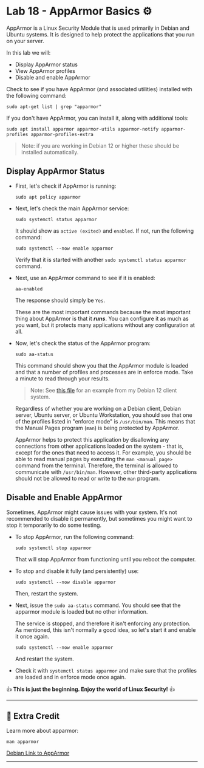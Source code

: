 # Lab 18 - AppArmor Basics ⚙️

AppArmor is a Linux Security Module that is used primarily in Debian and Ubuntu systems. It is designed to help protect the applications that you run on your server.

In this lab we will:

- Display AppArmor status
- View AppArmor profiles
- Disable and enable AppArmor

Check to see if you have AppArmor (and associated utilities) installed with the following command:

`sudo apt-get list | grep "apparmor"`

If you don't have AppArmor, you can install it, along with additional tools:

```console
sudo apt install apparmor apparmor-utils apparmor-notify apparmor-profiles apparmor-profiles-extra
```

> Note: if you are working in Debian 12 or higher these should be installed automatically.

## Display AppArmor Status

- First, let's check if AppArmor is running:

  `sudo apt policy apparmor`

- Next, let's check the main AppArmor service:

  `sudo systemctl status apparmor`

  It should show as `active (exited)` and `enabled`. If not, run the following command:

  `sudo systemctl --now enable apparmor`

  Verify that it is started with another `sudo systemctl status apparmor` command.

- Next, use an AppArmor command to see if it is enabled:

  `aa-enabled`

  The response should simply be `Yes`.

  These are the most important commands because the most important thing about AppArmor is that it ***runs***. You can configure it as much as you want, but it protects many applications without any configuration at all.

- Now, let's check the status of the AppArmor program:

  `sudo aa-status`

  This command should show you that the AppArmor module is loaded and that a number of profiles and processes are in enforce mode. Take a minute to read through your results.

  > Note: See [this file](profile-list-aa-status.md) for an example from my Debian 12 client system.

  Regardless of whether you are working on a Debian client, Debian server, Ubuntu server, or Ubuntu Workstation, you should see that one of the profiles listed in "enforce mode" is `/usr/bin/man`. This means that the Manual Pages program (`man`) is being protected by AppArmor.

  AppArmor helps to protect this application by disallowing any connections from other applications loaded on the system - that is, except for the ones that need to access it. For example, you should be able to read manual pages by executing the `man <manual_page>` command from the terminal. Therefore, the terminal is allowed to communicate with `/usr/bin/man`. However, other third-party applications should not be allowed to read or write to the `man` program.

## Disable and Enable AppArmor

Sometimes, AppArmor might cause issues with your system. It's not recommended to disable it permanently, but sometimes you might want to stop it temporarily to do some testing.

- To stop AppArmor, run the following command:

  `sudo systemctl stop apparmor`

  That will stop AppArmor from functioning until you reboot the computer.

- To stop and disable it fully (and persistently) use:

  `sudo systemctl --now disable apparmor`

  Then, restart the system.

- Next, issue the `sudo aa-status` command. You should see that the apparmor module is loaded but no other information.

  The service is stopped, and therefore it isn't enforcing any protection. As mentioned, this isn't normally a good idea, so let's start it and enable it once again.

  `sudo systemctl --now enable apparmor`

  And restart the system.

- Check it with `systemctl status apparmor` and make sure that the profiles are loaded and in enforce mode once again.

👍 **This is just the beginning. Enjoy the world of Linux Security!** 👍

---

## 📃 Extra Credit

Learn more about apparmor:

`man apparmor`

[Debian Link to AppArmor](<https://wiki.debian.org/AppArmor/HowToUse>)

---
